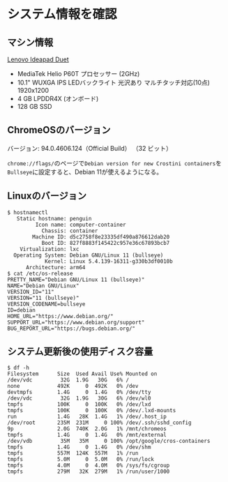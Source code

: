 # システム情報を確認

## マシン情報

[Lenovo Ideapad Duet](https://www.lenovo.com/jp/ja/notebooks/ideapad/duet-3-series/Lenovo-CT-X636/p/ZZICZCTCT1X)

- MediaTek Helio P60T プロセッサー (2GHz)
- 10.1" WUXGA IPS LEDバックライト 光沢あり マルチタッチ対応(10点) 1920x1200
- 4 GB LPDDR4X (オンボード)
- 128 GB SSD

## ChromeOSのバージョン

バージョン: 94.0.4606.124（Official Build） （32 ビット）

`chrome://flags/`のページで`Debian version for new Crostini containers`を`Bullseye`に設定すると、Debian 11が使えるようになる。

## Linuxのバージョン

```shell
$ hostnamectl
   Static hostname: penguin
         Icon name: computer-container
           Chassis: container
        Machine ID: d5c2758f8e23335df490a876612dab20
           Boot ID: 827f8883f145422c957e36c67893bcb7
    Virtualization: lxc
  Operating System: Debian GNU/Linux 11 (bullseye)
            Kernel: Linux 5.4.139-16311-g330b3df0010b
      Architecture: arm64
$ cat /etc/os-release 
PRETTY_NAME="Debian GNU/Linux 11 (bullseye)"
NAME="Debian GNU/Linux"
VERSION_ID="11"
VERSION="11 (bullseye)"
VERSION_CODENAME=bullseye
ID=debian
HOME_URL="https://www.debian.org/"
SUPPORT_URL="https://www.debian.org/support"
BUG_REPORT_URL="https://bugs.debian.org/"
```

## システム更新後の使用ディスク容量

```shell
$ df -h
Filesystem      Size  Used Avail Use% Mounted on
/dev/vdc         32G  1.9G   30G   6% /
none            492K     0  492K   0% /dev
devtmpfs        1.4G     0  1.4G   0% /dev/tty
/dev/vdc         32G  1.9G   30G   6% /dev/wl0
tmpfs           100K     0  100K   0% /dev/lxd
tmpfs           100K     0  100K   0% /dev/.lxd-mounts
run             1.4G   28K  1.4G   1% /dev/.host_ip
/dev/root       235M  231M     0 100% /dev/.ssh/sshd_config
9p              2.0G  740K  2.0G   1% /mnt/chromeos
tmpfs           1.4G     0  1.4G   0% /mnt/external
/dev/vdb         35M   35M     0 100% /opt/google/cros-containers
tmpfs           1.4G     0  1.4G   0% /dev/shm
tmpfs           557M  124K  557M   1% /run
tmpfs           5.0M     0  5.0M   0% /run/lock
tmpfs           4.0M     0  4.0M   0% /sys/fs/cgroup
tmpfs           279M   32K  279M   1% /run/user/1000
```
